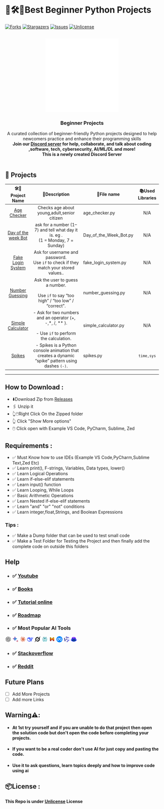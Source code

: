 # 🎯🛠️📝Best Beginner Python Projects
<a id="readme-top"></a>

<!-- [![Contributors][contributors-shield]][contributors-url] -->
[![Forks][forks-shield]][forks-url]
[![Stargazers][stars-shield]][stars-url]
[![Issues][issues-shield]][issues-url]
[![Unlicense][license-shield]][license-url]
<!-- [![LinkedIn][linkedin-shield]][linkedin-url] -->


<!-- PROJECT LOGO -->
<br />
<div align="center">
  <a href="https://github.com/Mr-DS-ML-85/extreme-beginner-python-projects">
    <img src="assets/pythonlogo.gif" alt="Logo">
  </a>
  <h3 align="center">Beginner Projects</h3>
  <p align="center">
    A curated collection of beginner-friendly Python projects designed to help newcomers practice and enhance their programming skills
    <br /><strong>Join our <a href="https://discord.gg/BpUWfnYW">Discord server</a> for help, collaborate, and talk about coding ,software, tech, cybersecurity, AI/ML/DL and more!</strong>
    <br />
    <strong> This is a newly created Discord Server </strong>
    <br />
    <br />
  </p>
</div>

[forks-shield]:https://img.shields.io/github/forks/Mr-DS-ML-85/extreme-beginner-python-projects?style=for-the-badge
[forks-url]:https://github.com/Mr-DS-ML-85/extreme-beginner-python-projects/network/members
[stars-shield]: https://img.shields.io/github/stars/Mr-DS-ML-85/extreme-beginner-python-projects?style=for-the-badge
[stars-url]: https://github.com/Mr-DS-ML-85/extreme-beginner-python-projects/stargazers
[issues-shield]: https://img.shields.io/github/issues/Mr-DS-ML-85/extreme-beginner-python-projects?style=for-the-badge
[issues-url]: https://github.com/Mr-DS-ML-85/extreme-beginner-python-projects/issues
[license-shield]: https://img.shields.io/badge/license-Unlicense-blue?style=for-the-badge
[license-url]: https://github.com/Mr-DS-ML-85/extreme-beginner-python-projects/blob/main/LICENSE

## 📁 Projects 

|   🛠️🎯Project Name     |                                                📜Description                                                 | 📂File name              | 📚Used Libraries |
| :-----------------: | :--------------------------------------------------------------------------------------------------------: | ---------------------- | :------------: |
|     [Age Checker](https://github.com/Mr-DS-ML-85/extreme-beginner-python-projects/blob/main/projects/age_checker.py)     |                                Checks age about young,adult,senior citizen                                 | age_checker.py         |      N/A       |
| [Day of the week Bot](https://github.com/Mr-DS-ML-85/extreme-beginner-python-projects/blob/main/projects/Day_of_the_Week_Bot.py) |              ask for a number (1–7) and tell what day it is. eg .<br>(1 = Monday, 7 = Sunday)              | Day_of_the_Week_Bot.py |      N/A       |
|  [Fake Login System](https://github.com/Mr-DS-ML-85/extreme-beginner-python-projects/blob/main/projects/fake_login_system.py)  |           Ask for username and password.<br>Use `if` to check if they match your stored values..           | fake_login_system.py   |      N/A       |
|   [Number Guessing](https://github.com/Mr-DS-ML-85/extreme-beginner-python-projects/blob/main/projects/number_guessing.py)   |       Ask the user to guess a number.<br>    <br>Use `if` to say “too high” / “too low” / “correct”.       | number_guessing.py     |      N/A       |
|  [Simple Calculator](https://github.com/Mr-DS-ML-85/extreme-beginner-python-projects/blob/main/projects/simple_calculator.py)  | - Ask for two numbers and an operator (+, -,*, /, **  ).<br>    <br>- Use `if` to perform the calculation. | simple_calculator.py   |      N/A       |
|  [Spikes](https://github.com/Mr-DS-ML-85/extreme-beginner-python-projects/blob/main/projects/spikes.py)  | - Spikes is a Python console animation that creates a dynamic “spike” pattern using dashes `(-)`. | spikes.py   |      `time,sys`       |

---
## How to Download :
- ⬇️Download Zip from [Releases](https://github.com/Mr-DS-ML-85/extreme-beginner-python-projects/releases/tag/v1.0)
- 🖇️ Unzip it
- 👆🖱️Right Click On the Zipped folder
- 👆 Click "Show More options"
- 🖱️ Click open with Example VS Code, PyCharm, Sublime, Zed 

## Requirements :
- ✅ Must Know how to use IDEs (Example VS Code,PyCharm,Sublime Text,Zed Etc)
- ✅ Learn print(), F-strings, Variables, Data types, lower()
- ✅ Learn Logical Operations
- ✅ Learn if-else-elif statements
- ✅ Learn input() function
- ✅ Learn Looping, While Loops
- ✅ Basic Arithmetic Operations
- ✅ Learn Nested if-else-elif statements
- ✅ Learn "and" "or" "not" conditions
- ✅ Learn integer,float,Strings, and Boolean Expressions

### Tips :
- ✅ Make a Dump folder that can be used to test small code
- ✅ Make a Test Folder for Testing the Project and then finally add the complete code on outside this folders

 
## Help
 - ### ✅ [Youtube](https://youtu.be/eWRfhZUzrAc?si=gDYZU964tjfJwd6F)
 - ### ✅ [Books](https://nostarch.com/python-crash-course-3rd-edition)
 - ### ✅ [Tutorial online](https://www.geeksforgeeks.org/python/python-programming-language-tutorial/)
 - ### ✅ [Roadmap](https://roadmap.sh/python)
 - ### ✅ Most Popular AI Tools

   
<a href="https://chat.openai.com/"><img src="assets/chatgpt.png" height="20"></a>
<a href="https://gemini.google.com/"><img src="assets/gemini.png" height="20"></a>
<a href="https://claude.ai/"><img src="assets/claude.png" height="20"></a>
<a href="https://deepseek.com/"><img src="assets/deepseek.png" height="20"></a>
<a href="https://x.ai/"><img src="assets/grok.png" height="20"></a>
<a href="https://www.perplexity.ai/"><img src="assets/perplexity.png" height="20"></a>
<a href="https://mistral.ai/"><img src="assets/mistrala.png" height="20"></a>
<a href="https://ai.meta.com/llama/"><img src="assets/llamaai.png" height="20"></a>
<a href="https://chat.qwen.ai/"><img src="assets/qwen.png" height="20"></a>
<a href="https://github.com/features/copilot"><img src="assets/github-copilot.png" height="20"></a>


- ### ✅ [Stackoverflow](https://stackoverflow.com)
- ### ✅ [Reddit](https://www.reddit.com/r/Python/)

## Future Plans
- [ ] Add More Projects
- [ ] Add more Links

## Warning⚠️:
- ####  At 1st try yourself and if you are unable to do that project then open the solution code but don't open the code before completing your projects.
- ####  If you want to be a real coder don't use AI for just copy and pasting the code. 
- ####  Use it to ask questions, learn topics deeply and how to improve code using ai 

## 📦License :
#### This Repo is under [Unlicense](https://github.com/Mr-DS-ML-85/extreme-beginner-python-projects/blob/main/LICENSE) License

